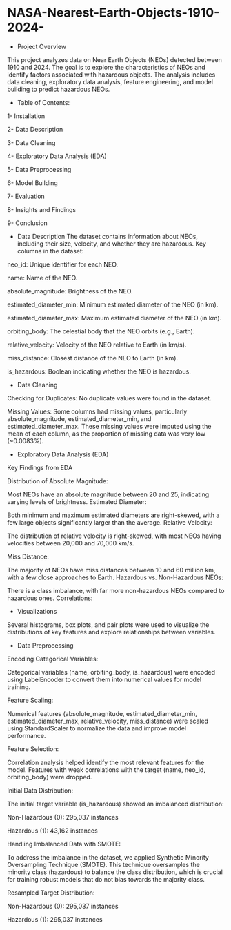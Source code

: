 # NASA-Nearest-Earth-Objects-1910-2024-

- Project Overview

This project analyzes data on Near Earth Objects (NEOs) detected between 1910 and 2024. The goal is to explore the characteristics of NEOs and identify factors associated with hazardous objects. The analysis includes data cleaning, exploratory data analysis, feature engineering, and model building to predict hazardous NEOs.

- Table of Contents:

1- Installation

2- Data Description

3- Data Cleaning

4- Exploratory Data Analysis (EDA)

5- Data Preprocessing

6- Model Building

7- Evaluation

8- Insights and Findings

9- Conclusion


- Data Description
The dataset contains information about NEOs, including their size, velocity, and whether they are hazardous. Key columns in the dataset:

neo_id: Unique identifier for each NEO.

name: Name of the NEO.

absolute_magnitude: Brightness of the NEO.

estimated_diameter_min: Minimum estimated diameter of the NEO (in km).

estimated_diameter_max: Maximum estimated diameter of the NEO (in km).

orbiting_body: The celestial body that the NEO orbits (e.g., Earth).

relative_velocity: Velocity of the NEO relative to Earth (in km/s).

miss_distance: Closest distance of the NEO to Earth (in km).

is_hazardous: Boolean indicating whether the NEO is hazardous.

- Data Cleaning

Checking for Duplicates: No duplicate values were found in the dataset.

Missing Values: Some columns had missing values, particularly absolute_magnitude, estimated_diameter_min, and estimated_diameter_max. These missing values were imputed using the mean of each column, as the proportion of missing data was very low (~0.0083%).

- Exploratory Data Analysis (EDA)

Key Findings from EDA

Distribution of Absolute Magnitude:

Most NEOs have an absolute magnitude between 20 and 25, indicating varying levels of brightness.
Estimated Diameter:

Both minimum and maximum estimated diameters are right-skewed, with a few large objects significantly larger than the average.
Relative Velocity:

The distribution of relative velocity is right-skewed, with most NEOs having velocities between 20,000 and 70,000 km/s.

Miss Distance:

The majority of NEOs have miss distances between 10 and 60 million km, with a few close approaches to Earth.
Hazardous vs. Non-Hazardous NEOs:

There is a class imbalance, with far more non-hazardous NEOs compared to hazardous ones.
Correlations:

- Visualizations

Several histograms, box plots, and pair plots were used to visualize the distributions of key features and explore relationships between variables.

- Data Preprocessing

Encoding Categorical Variables:

Categorical variables (name, orbiting_body, is_hazardous) were encoded using LabelEncoder to convert them into numerical values for model training.

Feature Scaling:

Numerical features (absolute_magnitude, estimated_diameter_min, estimated_diameter_max, relative_velocity, miss_distance) were scaled using StandardScaler to normalize the data and improve model performance.

Feature Selection:

Correlation analysis helped identify the most relevant features for the model. Features with weak correlations with the target (name, neo_id, orbiting_body) were dropped.

Initial Data Distribution:

The initial target variable (is_hazardous) showed an imbalanced distribution:

Non-Hazardous (0): 295,037 instances

Hazardous (1): 43,162 instances

Handling Imbalanced Data with SMOTE:

To address the imbalance in the dataset, we applied Synthetic Minority Oversampling Technique (SMOTE). This technique oversamples the minority class (hazardous) to balance the class distribution, which is crucial for training robust models that do not bias towards the majority class.

Resampled Target Distribution:

Non-Hazardous (0): 295,037 instances

Hazardous (1): 295,037 instances
